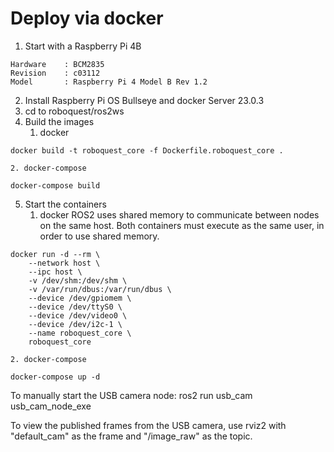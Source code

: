 # Deploy via docker

1. Start with a Raspberry Pi 4B
```
Hardware    : BCM2835
Revision    : c03112
Model       : Raspberry Pi 4 Model B Rev 1.2
```
2. Install Raspberry Pi OS Bullseye and docker Server 23.0.3
3. cd to roboquest/ros2ws
4. Build the images
    1. docker
```
docker build -t roboquest_core -f Dockerfile.roboquest_core .
```
    2. docker-compose
```
docker-compose build
```
5. Start the containers
    1. docker
    ROS2 uses shared memory to communicate between nodes on the same host. Both
    containers must execute as the same user, in order to use shared memory.

```
docker run -d --rm \
    --network host \
    --ipc host \
    -v /dev/shm:/dev/shm \
    -v /var/run/dbus:/var/run/dbus \
    --device /dev/gpiomem \
    --device /dev/ttyS0 \
    --device /dev/video0 \
    --device /dev/i2c-1 \
    --name roboquest_core \
    roboquest_core
```
    2. docker-compose
```
docker-compose up -d
```

To manually start the USB camera node:
ros2 run usb_cam usb_cam_node_exe

To view the published frames from the USB camera, use rviz2 with
"default_cam" as the frame and "/image_raw" as the topic.
